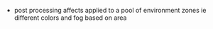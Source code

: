 * post processing affects applied to a pool of environment zones ie different colors and fog based on area
